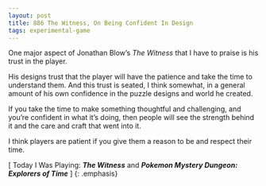 ```yaml
---
layout: post
title: 886 The Witness, On Being Confident In Design
tags: experimental-game
---
```

One major aspect of Jonathan Blow’s *The Witness* that I have to praise is his trust in the player.

His designs trust that the player will have the patience and take the time to understand them.  And this trust is seated, I think somewhat, in a general amount of his own confidence in the puzzle designs and world he created.

If you take the time to make something thoughtful and challenging, and you’re confident in what it’s doing, then people will see the strength behind it and the care and craft that went into it.

I think players are patient if you give them a reason to be and respect their time.

[ Today I Was Playing: ***The Witness*** and ***Pokemon Mystery Dungeon: Explorers of Time*** ]
{: .emphasis}